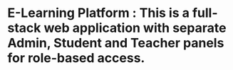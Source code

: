 # E-Learning Platform : This is a full-stack web application with separate Admin, Student and Teacher panels for role-based access.
